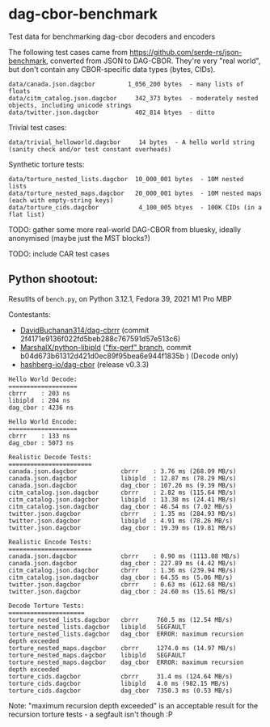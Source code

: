 # dag-cbor-benchmark
Test data for benchmarking dag-cbor decoders and encoders

The following test cases came from https://github.com/serde-rs/json-benchmark, converted from JSON to DAG-CBOR. They're very "real world", but don't contain any CBOR-specific data types (bytes, CIDs).

```
data/canada.json.dagcbor         1_056_200 bytes  - many lists of floats
data/citm_catalog.json.dagcbor     342_373 bytes  - moderately nested objects, including unicode strings
data/twitter.json.dagcbor          402_814 btyes  - ditto
```

Trivial test cases:

```
data/trivial_helloworld.dagcbor     14 bytes  - A hello world string (sanity check and/or test constant overheads)
```

Synthetic torture tests:

```
data/torture_nested_lists.dagcbor  10_000_001 bytes  - 10M nested lists
data/torture_nested_maps.dagcbor   20_000_001 bytes  - 10M nested maps (each with empty-string keys)
data/torture_cids.dagcbor           4_100_005 btyes  - 100K CIDs (in a flat list)
```

TODO: gather some more real-world DAG-CBOR from bluesky, ideally anonymised (maybe just the MST blocks?)

TODO: include CAR test cases


## Python shootout:

Resutlts of `bench.py`, on Python 3.12.1, Fedora 39, 2021 M1 Pro MBP

Contestants:

- [DavidBuchanan314/dag-cbrrr](https://github.com/DavidBuchanan314/dag-cbrrr) (commit 2f4171e9136f022fd5beb288c767591d57e513c6)
- [MarshalX/python-libipld](https://github.com/MarshalX/python-libipld) (["fix-perf" branch](https://github.com/MarshalX/python-libipld/pull/4), commit b04d673b61312d421d0ec89f95bea6e944f1835b ) (Decode only)
- [hashberg-io/dag-cbor](https://github.com/hashberg-io/dag-cbor) (release v0.3.3)

```
Hello World Decode:
===================
cbrrr    : 203 ns
libipld  : 204 ns
dag_cbor : 4236 ns

Hello World Encode:
===================
cbrrr    : 133 ns
dag_cbor : 5073 ns

Realistic Decode Tests:
=======================
canada.json.dagcbor            cbrrr    : 3.76 ms (268.09 MB/s)
canada.json.dagcbor            libipld  : 12.87 ms (78.29 MB/s)
canada.json.dagcbor            dag_cbor : 107.26 ms (9.39 MB/s)
citm_catalog.json.dagcbor      cbrrr    : 2.82 ms (115.64 MB/s)
citm_catalog.json.dagcbor      libipld  : 13.38 ms (24.41 MB/s)
citm_catalog.json.dagcbor      dag_cbor : 46.54 ms (7.02 MB/s)
twitter.json.dagcbor           cbrrr    : 1.35 ms (284.93 MB/s)
twitter.json.dagcbor           libipld  : 4.91 ms (78.26 MB/s)
twitter.json.dagcbor           dag_cbor : 19.39 ms (19.81 MB/s)

Realistic Encode Tests:
=======================
canada.json.dagcbor            cbrrr    : 0.90 ms (1113.08 MB/s)
canada.json.dagcbor            dag_cbor : 227.89 ms (4.42 MB/s)
citm_catalog.json.dagcbor      cbrrr    : 1.36 ms (239.94 MB/s)
citm_catalog.json.dagcbor      dag_cbor : 64.55 ms (5.06 MB/s)
twitter.json.dagcbor           cbrrr    : 0.63 ms (612.68 MB/s)
twitter.json.dagcbor           dag_cbor : 24.60 ms (15.61 MB/s)

Decode Torture Tests:
=====================
torture_nested_lists.dagcbor   cbrrr     760.5 ms (12.54 MB/s)
torture_nested_lists.dagcbor   libipld   SEGFAULT
torture_nested_lists.dagcbor   dag_cbor  ERROR: maximum recursion depth exceeded
torture_nested_maps.dagcbor    cbrrr     1274.0 ms (14.97 MB/s)
torture_nested_maps.dagcbor    libipld   SEGFAULT
torture_nested_maps.dagcbor    dag_cbor  ERROR: maximum recursion depth exceeded
torture_cids.dagcbor           cbrrr     31.4 ms (124.64 MB/s)
torture_cids.dagcbor           libipld   4.0 ms (982.15 MB/s)
torture_cids.dagcbor           dag_cbor  7350.3 ms (0.53 MB/s)
```

Note: "maximum recursion depth exceeded" is an acceptable result for the recursion torture tests - a segfault isn't though :P
